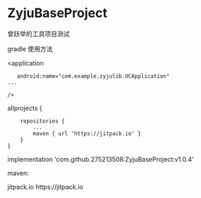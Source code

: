 # ZyjuBaseProject
曾跃举的工具项目测试


gradle 使用方法 

 <application
 
       android:name="com.example.zyjulib.UCApplication"
	...
	
	/>
  allprojects {
  
		repositories {
			...
			maven { url 'https://jitpack.io' }
		}
	}


 implementation 'com.github.275213508:ZyjuBaseProject:v1.0.4'
 
 maven:
 
 <repositories>
		<repository>
		    <id>jitpack.io</id>
		    <url>https://jitpack.io</url>
		</repository>
	</repositories>
